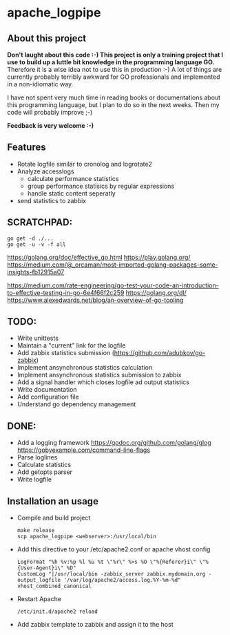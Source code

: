apache_logpipe
==============

About this project
------------------

**Don't laught about this code :-) This project is only a training project that I use to build up a luttle bit knowledge in the programming language GO.**
Therefore it is a wise idea not to use this in production :-)
A lot of things are currently probably terribly awkward for GO professionals and implemented in a non-idiomatic way.

I have not spent very much time in reading books or documentations about this programming language, 
but I plan to do so in the next weeks. Then my code will probably improve ;-)

**Feedback is very welcome :-)**

Features
--------

* Rotate logfile similar to cronolog and logrotate2
* Analyze accesslogs
  * calculate performance statistics
  * group performance statisics by regular expressions
  * handle static content seperatly 
* send statistics to zabbix


SCRATCHPAD:
------------------
```
go get -d ./...
go get -u -v -f all
```
https://golang.org/doc/effective_go.html
https://play.golang.org/
https://medium.com/@_orcaman/most-imported-golang-packages-some-insights-fb12915a07

https://medium.com/rate-engineering/go-test-your-code-an-introduction-to-effective-testing-in-go-6e4f66f2c259
https://golang.org/dl/
https://www.alexedwards.net/blog/an-overview-of-go-tooling


TODO:
----

- Write unittests
- Maintain a "current" link for the logfile
- Add zabbix statistics submission
  (https://github.com/adubkov/go-zabbix)
- Implement ansynchronous statistics calculation
- Implement ansynchronous statistics submission to zabbix
- Add a signal handler which closes logfile ad output statistics
- Write documentation
- Add configuration file
- Understand go dependency management

DONE:
-----

- Add a logging framework
  https://godoc.org/github.com/golang/glog
  https://gobyexample.com/command-line-flags
- Parse loglines
- Calculate statistics
- Add getopts parser
- Write logfile


Installation an usage
---------------------

* Compile and build project
  ```
  make release
  scp apache_logpipe <webserver>:/usr/local/bin
  ```
* Add this directive to your /etc/apache2.conf or apache vhost config
  ```
  LogFormat "%h %v:%p %l %u %t \"%r\" %>s %O \"%{Referer}i\" \"%{User-Agent}i\" %D" 
  CustomLog "|/usr/local/bin -zabbix_server zabbix.mydomain.org -output_logfile '/var/log/apache2/access.log.%Y-%m-%d" vhost_combined_canonical
  ```
* Restart Apache
  ```
  /etc/init.d/apache2 reload
  ```
* Add zabbix template to zabbix and assign it to the host



